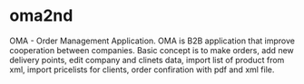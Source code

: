 # oma2nd
OMA - Order Management Application. OMA is B2B application that improve cooperation between companies. Basic concept is to make orders, add new delivery points, edit company and clinets data, import list of product from xml, import pricelists for clients, order confiration with pdf and xml file.
